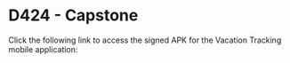 # D424 - Capstone

Click the following link to access the signed APK for the Vacation Tracking mobile application:

